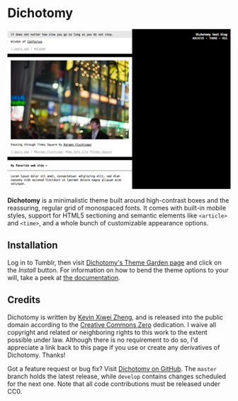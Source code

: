 # Dichotomy

![](screenshots/default.png)

**Dichotomy** is a minimalistic theme built around high-contrast boxes
and the reassuring, regular grid of monospaced fonts.
It comes with built-in mobile styles, support for HTML5 sectioning and
semantic elements like `<article>` and `<time>`, and a whole bunch of
customizable appearance options.


## Installation

Log in to Tumblr, then visit [Dichotomy's Theme Garden
page](https://www.tumblr.com/theme/38335) and click on the *Install*
button.
For information on how to bend the theme options to your will, take a
peek at [the documentation](https://github.com/kxz/dichotomy/wiki).


## Credits

Dichotomy is written by [Kevin Xiwei Zheng](https://room208.org/),
and is released into the public domain according to the [Creative
Commons Zero](http://creativecommons.org/publicdomain/zero/1.0/)
dedication.
I waive all copyright and related or neighboring rights to this work to
the extent possible under law.
Although there is no requirement to do so, I'd appreciate a link back to
this page if you use or create any derivatives of Dichotomy.
Thanks!

Got a feature request or bug fix?
Visit [Dichotomy on GitHub](https://github.com/kxz/dichotomy).
The `master` branch holds the latest release,
while `develop` contains changes scheduled for the next one.
Note that all code contributions must be released under CC0.
